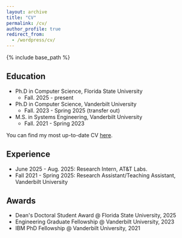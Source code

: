 ```yaml
---
layout: archive
title: "CV"
permalink: /cv/
author_profile: true
redirect_from:
  - /wordpress/cv/
---
```


{% include base_path %}

Education
-----
* Ph.D in Computer Science, Florida State University
  * Fall. 2025 - present
* Ph.D in Computer Science, Vanderbilt University
  * Fall. 2023 - Spring 2025 (transfer out)
* M.S. in Systems Engineering, Vanderbilt University
  * Fall. 2021 - Spring 2023

You can find my most up-to-date CV <a href='https://xueqic.github.io/new_cv.pdf' target="_blank">here</a>.

Experience
-----
* June 2025 - Aug. 2025: Research Intern, AT&T Labs.
* Fall 2021 - Spring 2025: Research Assistant/Teaching Assistant, Vanderbilt University

Awards
-----
* Dean's Doctoral Student Award @ Florida State University, 2025
* Engineering Graduate Fellowship @ Vanderbilt University, 2023
* IBM PhD Fellowship @ Vanderbilt University, 2021

<!-- <embed src="https://xueqic.github.io/new_cv.pdf" type="application/pdf" width="100%" /> -->
